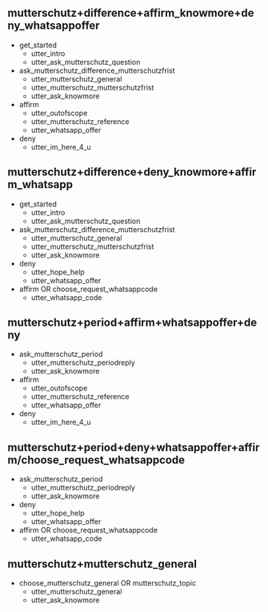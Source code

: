 ## mutterschutz+difference+affirm_knowmore+deny_whatsappoffer
* get_started   
  - utter_intro
  - utter_ask_mutterschutz_question
* ask_mutterschutz_difference_mutterschutzfrist
  - utter_mutterschutz_general
  - utter_mutterschutz_mutterschutzfrist
  - utter_ask_knowmore
* affirm
  - utter_outofscope
  - utter_mutterschutz_reference
  - utter_whatsapp_offer
* deny
  - utter_im_here_4_u

## mutterschutz+difference+deny_knowmore+affirm_whatsapp
* get_started   
  - utter_intro
  - utter_ask_mutterschutz_question
* ask_mutterschutz_difference_mutterschutzfrist
  - utter_mutterschutz_general
  - utter_mutterschutz_mutterschutzfrist
  - utter_ask_knowmore
* deny
    - utter_hope_help
    - utter_whatsapp_offer
* affirm OR choose_request_whatsappcode
    - utter_whatsapp_code

## mutterschutz+period+affirm+whatsappoffer+deny
* ask_mutterschutz_period
  - utter_mutterschutz_periodreply
  - utter_ask_knowmore
* affirm
  - utter_outofscope
  - utter_mutterschutz_reference
  - utter_whatsapp_offer
* deny
  - utter_im_here_4_u

## mutterschutz+period+deny+whatsappoffer+affirm/choose_request_whatsappcode
* ask_mutterschutz_period
  - utter_mutterschutz_periodreply
  - utter_ask_knowmore
* deny
  - utter_hope_help
  - utter_whatsapp_offer
* affirm OR choose_request_whatsappcode
  - utter_whatsapp_code

## mutterschutz+mutterschutz_general
* choose_mutterschutz_general OR mutterschutz_topic
  - utter_mutterschutz_general
  - utter_ask_knowmore
